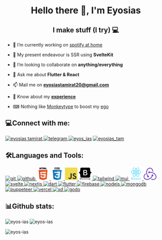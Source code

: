 <h1 align="center">Hello there 🔦, I'm Eyosias</h1>
<h2 align="center">I make stuff (I try) 💻</h2>


- 🔭 I’m currently working on [spotify at home](https://github.com/eyos-ias/spotify-at-home)

- 🌱 My present endeavour is SSR using **SvelteKit**

- 👯 I’m looking to collaborate on **anything/everything**

- 💬 Ask me about **Flutter & React**

- 📫 Mail me on **eyosiastamirat20@gmail.com**

- 📄 Know about my <strong>[experience](https://drive.google.com/file/d/1yuBtEZhHQ4OBOAU-CeX_7OBO84Zos7Es/view?usp=sharing)</strong>

- ⌨ Nothing like [Monkeytype](https://monkeytype.com/) to boost my [ego](https://monkeytype.com/profile/eyosias)

<h2 align="left">💻Connect with me:</h2>
<p align="left">
  <a href="https://linkedin.com/in/eyosias-tamirat-5a489b220" target="blank"><img align="center" src="https://raw.githubusercontent.com/rahuldkjain/github-profile-readme-generator/master/src/images/icons/Social/linked-in-alt.svg" alt="eyosias tamirat" height="30" width="40" /></a><a href="http://t.me//eyos_ias" target="blank"> 
    <img align="center" src="https://img.icons8.com/color/2x/telegram-app--v1.png" alt="telegram" height="40" width="40"/>
  </a>
<a href="https://twitter.com/eyos_ias" target="blank"><img align="center" src="https://raw.githubusercontent.com/rahuldkjain/github-profile-readme-generator/master/src/images/icons/Social/twitter.svg" alt="eyos_ias" height="30" width="40" /></a>
<a href="https://instagram.com/eyosias_tam" target="blank"><img align="center" src="https://raw.githubusercontent.com/rahuldkjain/github-profile-readme-generator/master/src/images/icons/Social/instagram.svg" alt="eyosias_tam" height="30" width="40" /></a>
</p>

<!-- Languages and Tools Section -->
<!-- GIT, HTML, CSS, JS,BOOTSTRAP, TAILWIND, MATERIAL UI, REACT,REDUX, SVELTE, NEXT, DART, FLUTTER,FIREBASE, MONGODB, NODEJS, PUPPETEER, vercel, netlify, ADOBE XD,-->

<h2 align="left">🛠Languages and Tools:</h2>
<p align="left"> 
<a href="https://git-scm.com/" target="blank" rel="noreferrer"> <img src="https://www.vectorlogo.zone/logos/git-scm/git-scm-icon.svg" alt="git" width="40" height="40"/> </a><a href="https://github.com/" target="blank" rel="noreferrer"><img src="https://img.icons8.com/color/2x/github-2.png" alt="github" width="40" height="40"> </a> <a href="https://www.w3.org/html/" target="blank" rel="noreferrer"> <img src="https://raw.githubusercontent.com/devicons/devicon/master/icons/html5/html5-original-wordmark.svg" alt="html5" width="40" height="40"/> </a> <a href="https://www.w3schools.com/css/" target="blank" rel="noreferrer"> <img src="https://raw.githubusercontent.com/devicons/devicon/master/icons/css3/css3-original-wordmark.svg" alt="css3" width="40" height="40"/> </a> <a href="https://developer.mozilla.org/en-US/docs/Web/JavaScript" target="blank" rel="noreferrer"> <img src="https://raw.githubusercontent.com/devicons/devicon/master/icons/javascript/javascript-original.svg" alt="javascript" width="40" height="40"/> </a><a href="https://getbootstrap.com" target="blank" rel="noreferrer"> <img src="https://raw.githubusercontent.com/devicons/devicon/master/icons/bootstrap/bootstrap-plain-wordmark.svg" alt="bootstrap" width="40" height="40"/> </a> <a href="https://tailwindcss.com/" target="blank" rel="noreferrer"> <img src="https://www.vectorlogo.zone/logos/tailwindcss/tailwindcss-icon.svg" alt="tailwind" width="40" height="40"/> </a> <a href="https://mui.com/" target="blank" rel="noreferrer"> <img src="https://img.icons8.com/color/2x/material-ui.png" alt="mui" width="40" height="40"/> </a>
 <a href="https://reactjs.org/" target="blank" rel="noreferrer"> <img src="https://raw.githubusercontent.com/devicons/devicon/master/icons/react/react-original-wordmark.svg" alt="react" width="40" height="40"/> </a> <a href="https://redux.js.org" target="blank" rel="noreferrer"> <img src="https://raw.githubusercontent.com/devicons/devicon/master/icons/redux/redux-original.svg" alt="redux" width="40" height="40"/> </a><a href="https://svelte.dev" target="blank" rel="noreferrer"> <img src="https://upload.wikimedia.org/wikipedia/commons/1/1b/Svelte_Logo.svg" alt="svelte" width="40" height="40"/><a href="https://nextjs.org/" target="blank" rel="noreferrer"> <img src="https://raw.githubusercontent.com/danielcranney/readme-generator/main/public/icons/skills/nextjs-colored-dark.svg" alt="nextjs" width="40" height="40"/> </a></a><a href="https://dart.dev" target="blank" rel="noreferrer"> <img src="https://www.vectorlogo.zone/logos/dartlang/dartlang-icon.svg" alt="dart" width="40" height="40"/> </a> <a href="https://flutter.dev" target="blank" rel="noreferrer"> <img src="https://www.vectorlogo.zone/logos/flutterio/flutterio-icon.svg" alt="flutter" width="40" height="40"/> </a> <a href="https://firebase.google.com/" target="blank" rel="noreferrer"> <img src="https://www.vectorlogo.zone/logos/firebase/firebase-icon.svg" alt="firebase" width="40" height="40"/> </a> <a href="https://nodejs.org" target="blank" rel="noreferrer"> <img src="https://raw.githubusercontent.com/danielcranney/readme-generator/main/public/icons/skills/nodejs-colored.svg" alt="nodejs" width="40" height="40"/> </a><a href="https://www.mongodb.com/" target="blank" rel="noreferrer"> <img src="https://raw.githubusercontent.com/danielcranney/readme-generator/main/public/icons/skills/mongodb-colored.svg" alt="mongodb" width="40" height="40"/> </a><a href="https://github.com/puppeteer/puppeteer" target="blank" rel="noreferrer"> <img src="https://www.vectorlogo.zone/logos/pptrdev/pptrdev-official.svg" alt="puppeteer" width="40" height="40"/> </a><a href="https://vercel.com/" target="blank" rel="noreferrer"><img src="https://assets.vercel.com/image/upload/v1588805858/repositories/vercel/logo.png" alt="vercel" width="40" height="40"> </a> <a href="https://www.adobe.com/products/xd.html" target="blank" rel="noreferrer"> <img src="https://cdn.worldvectorlogo.com/logos/adobe-xd.svg" alt="xd" width="40" height="40"/> </a><a href="https://godotengine.org/en" target="blank" rel="noreferrer"> <img src="https://upload.wikimedia.org/wikipedia/commons/thumb/6/6a/Godot_icon.svg/2048px-Godot_icon.svg.png" alt="godo" width="40" height="40"/> </a>  </p>


<!-- Github Stats section -->
<h2 align="left">📊Github stats: </h2>
<p><img align="center" src="https://github-readme-stats.vercel.app/api/top-langs?username=eyos-ias&show_icons=true&locale=en&layout=compact" alt="eyos-ias" /></p<p>&nbsp;<img align="center" src="https://github-readme-stats.vercel.app/api?username=eyos-ias&show_icons=true&locale=en" alt="eyos-ias" /></p><p><img align="center" src="https://github-readme-streak-stats.herokuapp.com/?user=eyos-ias&" alt="eyos-ias" /></p>
